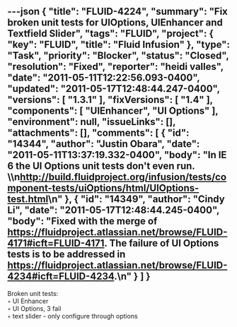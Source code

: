 ---json
{
  "title": "FLUID-4224",
  "summary": "Fix broken unit tests for UIOptions, UIEnhancer and Textfield Slider",
  "tags": "FLUID",
  "project": {
    "key": "FLUID",
    "title": "Fluid Infusion"
  },
  "type": "Task",
  "priority": "Blocker",
  "status": "Closed",
  "resolution": "Fixed",
  "reporter": "heidi valles",
  "date": "2011-05-11T12:22:56.093-0400",
  "updated": "2011-05-17T12:48:44.247-0400",
  "versions": [
    "1.3.1"
  ],
  "fixVersions": [
    "1.4"
  ],
  "components": [
    "UIEnhancer",
    "UI Options"
  ],
  "environment": null,
  "issueLinks": [],
  "attachments": [],
  "comments": [
    {
      "id": "14344",
      "author": "Justin Obara",
      "date": "2011-05-11T13:37:19.332-0400",
      "body": "In IE 6 the UI Options unit tests don't even run. \\\n<http://build.fluidproject.org/infusion/tests/component-tests/uiOptions/html/UIOptions-test.html>\n"
    },
    {
      "id": "14349",
      "author": "Cindy Li",
      "date": "2011-05-17T12:48:44.245-0400",
      "body": "Fixed with the merge of <https://fluidproject.atlassian.net/browse/FLUID-4171#icft=FLUID-4171>. The failure of UI Options tests is to be addressed in <https://fluidproject.atlassian.net/browse/FLUID-4234#icft=FLUID-4234>.\n"
    }
  ]
}
---
Broken unit tests:\
◦	UI Enhancer\
◦	UI Options, 3 fail\
◦	text slider - only configure through options

        